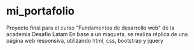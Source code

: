 # mi_portafolio
Proyecto final para el curso "Fundamentos de desarrollo web"
de la academia Desafio Latam En base a un maqueta, 
se realiza réplica de una página web responsiva, utilizando html, css, bootstrap y jquery
